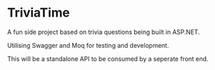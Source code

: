 # TriviaTime

A fun side project based on trivia questions being built in ASP.NET.

Utilising Swagger and Moq for testing and development.

This will be a standalone API to be consumed by a seperate front end.
